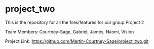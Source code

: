 # project_two
This is the repository for all the files/features for our group Project 2

Team Members: Courtney-Sage, Gabriel, James, Naomi, Vision

Project Link: https://github.com/Martin-Courtney-Sage/project_two.git
